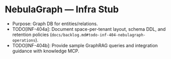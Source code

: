 # NebulaGraph — Infra Stub

- Purpose: Graph DB for entities/relations.
- TODO[INF-404a]: Document space-per-tenant layout, schema DDL, and retention policies (`docs/backlog.md#todo-inf-404-nebulagraph-operations`).
- TODO[INF-404b]: Provide sample GraphRAG queries and integration guidance with knowledge MCP.
